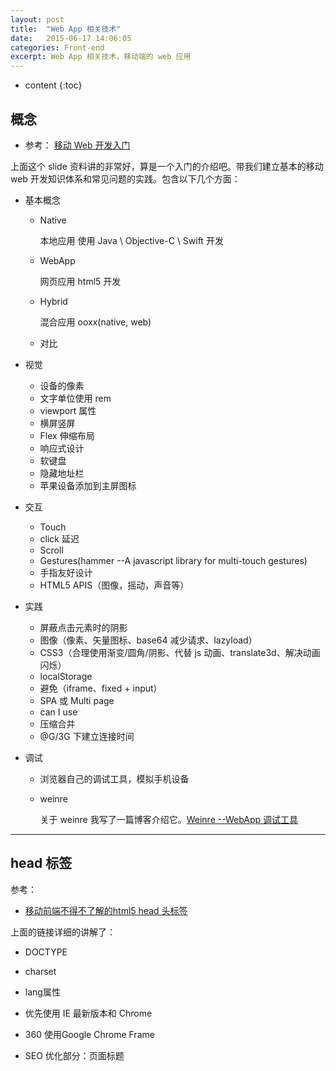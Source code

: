 ```yaml
---
layout: post
title:  "Web App 相关技术"
date:   2015-06-17 14:06:05
categories: Front-end
excerpt: Web App 相关技术，移动端的 web 应用
---
```


* content
{:toc}

## 概念

* 参考： [移动 Web 开发入门](http://junmer.github.io/mobile-dev-get-started/)

上面这个 slide 资料讲的非常好，算是一个入门的介绍吧。带我们建立基本的移动 web 开发知识体系和常见问题的实践。包含以下几个方面：

* 基本概念
    * Native 
        
        本地应用 使用 Java \ Objective-C \ Swift 开发

    * WebApp 
        
        网页应用 html5 开发

    * Hybrid 
        
        混合应用 ooxx(native, web)

    * 对比

* 视觉
    * 设备的像素
    * 文字单位使用 rem
    * viewport 属性
    * 横屏竖屏
    * Flex 伸缩布局
    * 响应式设计
    * 软键盘
    * 隐藏地址栏
    * 苹果设备添加到主屏图标
* 交互
    * Touch
    * click 延迟
    * Scroll
    * Gestures(hammer --A javascript library for multi-touch gestures)
    * 手指友好设计
    * HTML5 APIS（图像，摇动，声音等）
* 实践
    * 屏蔽点击元素时的阴影
    * 图像（像素、矢量图标、base64 减少请求、lazyload）
    * CSS3（合理使用渐变/圆角/阴影、代替 js 动画、translate3d、解决动画闪烁）
    * localStorage
    * 避免（iframe、fixed + input）
    * SPA 或 Multi page
    * can I use
    * 压缩合并
    * @G/3G 下建立连接时间
* 调试
    * 浏览器自己的调试工具，模拟手机设备
    * weinre

        关于 weinre 我写了一篇博客介绍它。[Weinre --WebApp 调试工具](http://gaohaoyang.github.io/2015/06/18/weinre/)

---

## head 标签

参考：

* [移动前端不得不了解的html5 head 头标签](http://www.css88.com/archives/5480)

上面的链接详细的讲解了：

* DOCTYPE
* charset
* lang属性
* 优先使用 IE 最新版本和 Chrome
* 360 使用Google Chrome Frame
* SEO 优化部分：页面标题<title>标签(head 头部必须)，页面关键词 keywords，页面描述内容 description，定义网页作者 author，网页搜索引擎索引方式
* 为移动设备添加 viewport

    `viewport` 可以让布局在移动浏览器上显示的更好。 通常会写

        <meta name ="viewport" content ="initial-scale=1, maximum-scale=3, minimum-scale=1, user-scalable=no"> <!-- `width=device-width` 会导致 iPhone 5 添加到主屏后以 WebApp 全屏模式打开页面时出现黑边 http://bigc.at/ios-webapp-viewport-meta.orz -->

    * content 参数：

        * width viewport 宽度(数值/device-width)
        * height viewport 高度(数值/device-height)
        * initial-scale 初始缩放比例
        * maximum-scale 最大缩放比例
        * minimum-scale 最小缩放比例
        * user-scalable 是否允许用户缩放(yes/no)

* ios 设备，iOS 图标，Android，Windows 8

**总结：**

    <!DOCTYPE html> <!-- 使用 HTML5 doctype，不区分大小写 -->
    <html lang="zh-cmn-Hans"> <!-- 更加标准的 lang 属性写法 http://zhi.hu/XyIa -->
    <head>
        <!-- 声明文档使用的字符编码 -->
        <meta charset='utf-8'>
        <!-- 优先使用 IE 最新版本和 Chrome -->
        <meta http-equiv="X-UA-Compatible" content="IE=edge,chrome=1"/>
        <!-- 页面描述 -->
        <meta name="description" content="不超过150个字符"/>
        <!-- 页面关键词 -->
        <meta name="keywords" content=""/>
        <!-- 网页作者 -->
        <meta name="author" content="name, email@gmail.com"/>
        <!-- 搜索引擎抓取 -->
        <meta name="robots" content="index,follow"/>
        <!-- 为移动设备添加 viewport -->
        <meta name="viewport" content="initial-scale=1, maximum-scale=3, minimum-scale=1, user-scalable=no">
        <!-- `width=device-width` 会导致 iPhone 5 添加到主屏后以 WebApp 全屏模式打开页面时出现黑边 http://bigc.at/ios-webapp-viewport-meta.orz -->
        
        <!-- iOS 设备 begin -->
        <meta name="apple-mobile-web-app-title" content="标题">
        <!-- 添加到主屏后的标题（iOS 6 新增） -->
        <meta name="apple-mobile-web-app-capable" content="yes"/>
        <!-- 是否启用 WebApp 全屏模式，删除苹果默认的工具栏和菜单栏 -->
        
        <meta name="apple-itunes-app" content="app-id=myAppStoreID, affiliate-data=myAffiliateData, app-argument=myURL">
        <!-- 添加智能 App 广告条 Smart App Banner（iOS 6+ Safari） -->
        <meta name="apple-mobile-web-app-status-bar-style" content="black"/>
        <!-- 设置苹果工具栏颜色 -->
        <meta name="format-detection" content="telphone=no, email=no"/>
        <!-- 忽略页面中的数字识别为电话，忽略email识别 -->
        <!-- 启用360浏览器的极速模式(webkit) -->
        <meta name="renderer" content="webkit">
        <!-- 避免IE使用兼容模式 -->
        <meta http-equiv="X-UA-Compatible" content="IE=edge">
        <!-- 针对手持设备优化，主要是针对一些老的不识别viewport的浏览器，比如黑莓 -->
        <meta name="HandheldFriendly" content="true">
        <!-- 微软的老式浏览器 -->
        <meta name="MobileOptimized" content="320">
        <!-- uc强制竖屏 -->
        <meta name="screen-orientation" content="portrait">
        <!-- QQ强制竖屏 -->
        <meta name="x5-orientation" content="portrait">
        <!-- UC强制全屏 -->
        <meta name="full-screen" content="yes">
        <!-- QQ强制全屏 -->
        <meta name="x5-fullscreen" content="true">
        <!-- UC应用模式 -->
        <meta name="browsermode" content="application">
        <!-- QQ应用模式 -->
        <meta name="x5-page-mode" content="app">
        <!-- windows phone 点击无高光 -->
        <meta name="msapplication-tap-highlight" content="no">
        <!-- iOS 图标 begin -->
        <link rel="apple-touch-icon-precomposed" href="/apple-touch-icon-57x57-precomposed.png"/>
        <!-- iPhone 和 iTouch，默认 57x57 像素，必须有 -->
        <link rel="apple-touch-icon-precomposed" sizes="114x114" href="/apple-touch-icon-114x114-precomposed.png"/>
        <!-- Retina iPhone 和 Retina iTouch，114x114 像素，可以没有，但推荐有 -->
        <link rel="apple-touch-icon-precomposed" sizes="144x144" href="/apple-touch-icon-144x144-precomposed.png"/>
        <!-- Retina iPad，144x144 像素，可以没有，但推荐有 -->
        <!-- iOS 图标 end -->
        
        <!-- iOS 启动画面 begin -->
        <link rel="apple-touch-startup-image" sizes="768x1004" href="/splash-screen-768x1004.png"/>
        <!-- iPad 竖屏 768 x 1004（标准分辨率） -->
        <link rel="apple-touch-startup-image" sizes="1536x2008" href="/splash-screen-1536x2008.png"/>
        <!-- iPad 竖屏 1536x2008（Retina） -->
        <link rel="apple-touch-startup-image" sizes="1024x748" href="/Default-Portrait-1024x748.png"/>
        <!-- iPad 横屏 1024x748（标准分辨率） -->
        <link rel="apple-touch-startup-image" sizes="2048x1496" href="/splash-screen-2048x1496.png"/>
        <!-- iPad 横屏 2048x1496（Retina） -->
        
        <link rel="apple-touch-startup-image" href="/splash-screen-320x480.png"/>
        <!-- iPhone/iPod Touch 竖屏 320x480 (标准分辨率) -->
        <link rel="apple-touch-startup-image" sizes="640x960" href="/splash-screen-640x960.png"/>
        <!-- iPhone/iPod Touch 竖屏 640x960 (Retina) -->
        <link rel="apple-touch-startup-image" sizes="640x1136" href="/splash-screen-640x1136.png"/>
        <!-- iPhone 5/iPod Touch 5 竖屏 640x1136 (Retina) -->
        <!-- iOS 启动画面 end -->
        
        <!-- iOS 设备 end -->
        <meta name="msapplication-TileColor" content="#000"/>
        <!-- Windows 8 磁贴颜色 -->
        <meta name="msapplication-TileImage" content="icon.png"/>
        <!-- Windows 8 磁贴图标 -->
        
        <link rel="alternate" type="application/rss+xml" title="RSS" href="/rss.xml"/>
        <!-- 添加 RSS 订阅 -->
        <link rel="shortcut icon" type="image/ico" href="/favicon.ico"/>
        <!-- 添加 favicon icon -->
        
        <title>标题</title>
    </head>

---

## Sass

sass 果然很好用。记录几个 sass 教程。

* [Sass入门-w3cplus](http://www.w3cplus.com/sassguide/)
* [SASS用法指南-阮一峰](http://www.ruanyifeng.com/blog/2012/06/sass.html)

### 安装

首先要有 ruby 环境。

由于国内网络原因（你懂的），导致 rubygems.org 存放在 Amazon S3 上面的资源文件间歇性连接失败。这时候我们可以通过gem sources命令来配置源，先移除默认的 https://rubygems.org 源，然后添加淘宝的源 https://ruby.taobao.org/，然后查看下当前使用的源是哪个，如果是淘宝的，则表示可以输入 sass 安装命令 `gem install sass` 了。

    $ gem sources --remove https://rubygems.org/
    $ gem sources -a https://ruby.taobao.org/
    $ gem sources -l
    *** CURRENT SOURCES ***

    https://ruby.taobao.org
    # 请确保只有 ruby.taobao.org
    $ gem install sass

### 编译

    sass --watch style.scss:style.css --style expanded

---

## rem

字体单位使用 rem，用户在手机上设置了字体大小时，不会打破布局，造成混乱。

* [CSS3的REM设置字体大小-w3cplus](http://www.w3cplus.com/css3/define-font-size-with-css3-rem)
* [响应式十日谈第一日：使用 rem 设置文字大小-一丝](http://www.iyunlu.com/view/css-xhtml/76.html)

---

## 安全

### 分类

WEB基本攻击大致可以分为三大类：“资源枚举”、“参数操纵” 和 “其它攻击”

* 资源枚举
* 参数操纵
    * SQL注入
    * XPath注入
    * cgi命令执行
    * XXS（cross-site scripting跨域脚本攻击）其重点是“跨域”和“客户端执行”
        * Reflected XSS ——基于反射的XSS攻击。主要依靠站点服务端返回脚本，在客户端触发执行从而发起WEB攻击。
        * DOM-based or local XSS——基于DOM或本地的XSS攻击
        * Stored XSS——基于存储的XSS攻击
    * 会话劫持
* 其它攻击
    * CSRF（cross-site request forgery）跨站请求伪造
    * 钓鱼攻击指的是网站的伪造，比如ta0bao.com，然后在其中应用XSS等方式发起攻击。
    * 拒绝服务（DoS）指的是向网站发起洪水一样的请求（Traffic Floor），导致服务器超负荷并关闭，处理方法常规是采用QoS（Quality of Service）的软硬件解决方案。

### 关于 XSS

> **跨网站脚本**（Cross-site scripting，通常简称为XSS或跨站脚本或跨站脚本攻击）是一种网站应用程序的安全漏洞攻击，是代码注入的一种。它允许恶意用户将代码注入到网页上，其他用户在观看网页时就会受到影响。这类攻击通常包含了HTML以及用户端脚本语言。
> 
> XSS攻击通常指的是通过利用网页开发时留下的漏洞，通过巧妙的方法注入恶意指令代码到网页，使用户加载并执行攻击者恶意制造的网页程序。这些恶意网页程序通常是JavaScript，但实际上也可以包括Java， VBScript， ActiveX， Flash 或者甚至是普通的HTML。攻击成功后，攻击者可能得到更高的权限（如执行一些操作）、私密网页内容、会话和cookie等各种内容。
>
> ——维基百科

### XSS 防护

1. 浏览器解析顺序：

    HTML Parser >> CSS Parser >> JavaScript Parser

2. 浏览器解码顺序：

    HTML Decoding >> URL Decoding >> JavaScript Decoding

3. 具体的防护方式：

    * 验证输入并且基于语境和按照正确的顺序转义不可信数据
        * HTML 中的字符串
        * HTML 属性中的字符串
        * 事件句柄属性和 JavaScript 中的字符串
        * HTML 属性中的 URL 路径
        * HTML 风格属性和 CSS 中的字符串
        * JavaScript 中的 HTML
    * 始终遵循白名单优于黑名单的做法
    * 使用 UTF-8 为默认的字符编码以及设置 content 为 text/html
    * 不要将用户可以控制的文本放在<meta>标签前。通过使用不同的字符集注射可以导致 XSS。
    * 使用 <!DOCTYPE html>
    * 使用推荐的 HTTP 响应头进行 XSS 防护
    * 防止 CRLF 注入/HTTP 响应拆分
    * 禁止 TRACE 和其他非必要方法


对于 innerHTML 的方式输出的，我们可以采用如下的方式转码

    /**
     * 转码 XSS 防护
     * @param  {String} str 用户输入的字符串
     * @return {String}     转码后的字符串
     */
    function changeCode(str) {
        str = str.replace(/&/g, "&amp;")
                  .replace(/</g, "&lt;")
                  .replace(/>/g, "&gt;")
                  .replace(/"/g, "&quot;")
                  .replace(/'/g, "&#x27;")
                  .replace(/\//g, "&#x2f;");
        return str;
    }

---

参考：

* [浅谈WEB安全性（前端向）](http://www.cnblogs.com/vajoy/p/4176908.html)
* [XSS的原理分析与解剖](http://www.freebuf.com/articles/web/40520.html)
* [原创翻译：给开发者的终极XSS防护备忘录](http://www.fooying.com/chinese-translationthe-ultimate-xss-protection-cheatsheet-for-developers/)

---

## 性能优化

这里就是网页的打开速度，如果你的网页打开速度很慢，那么一定会有用户的流失。所以性能优化很重要。

* 网页内容
    * 减少http请求次数
    * 减少DNS查询次数
    * 避免页面跳转
    * 缓存Ajax
    * 延迟加载
    * 提前加载
    * 减少DOM元素数量
    * 根据域名划分内容
    * 减少iframe数量
    * 避免404
* 服务器
    * 使用CDN
    * 添加Expires 或Cache-Control报文头
    * Gzip压缩传输文件
    * 配置ETags
    * 尽早flush输出
    * 使用GET Ajax请求
    * 避免空的图片src
* Cookie
    * 减少Cookie大小
    * 页面内容使用无cookie域名
* CSS
    * 将样式表置顶
    * 避免CSS表达式
    * 用\<link\>代替@import
    * 避免使用Filters
* Javascript
    * 将脚本置底
    * 使用外部Javascirpt和CSS文件
    * 精简Javascript和CSS
    * 去除重复脚本
    * 减少DOM访问
    * 使用智能事件处理
* 图片
    * 优化图像
    * 优化CSS Sprite
    * 不要在HTML中缩放图片
    * 使用小且可缓存的favicon.ico
* 移动客户端
    * 保持单个内容小于25KB
    * 打包组建成符合文档

具体细节参考文章：

* [毫秒必争，前端网页性能最佳实践](http://www.cnblogs.com/developersupport/p/webpage-performance-best-practices.html)

我在 ToDo 这个任务中主要使用了 CDN 来加载静态资源。比如我使用了 [百度静态资源公共库](http://cdn.code.baidu.com/)。引用了里面的 fontawesome，速度果然比在 GitHub 仓库里快很多。下一步是压缩我自己写的静态资源。

其他参考资料：

* [给网页设计师和前端开发者看的前端性能优化](http://www.oschina.net/translate/front-end-performance-for-web-designers-and-front-end-developers#section:maximising-parallelisation)
* [梳理：提高前端性能方面的处理以及不足](http://www.zhangxinxu.com/wordpress/?p=3152)
* [css sprite原理优缺点及使用](http://www.cnblogs.com/mofish/archive/2010/10/12/1849062.html)
* [CSS Sprites：鱼翅还是三鹿？](http://www.qianduan.net/css-sprites-useful-technique-or-potential-nuisance/)
* [大型网站的灵魂——性能](http://www.cnblogs.com/leefreeman/p/3998757.html)
* [编写高效的 CSS 选择器](http://web.jobbole.com/35339/)

未完待续

